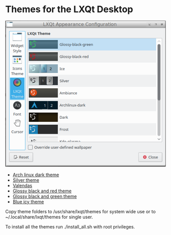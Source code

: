 Themes for the LXQt Desktop
===============


![Screenshot](menu-appearance.png)

* [Arch linux dark theme](https://github.com/stefonarch/archlinux-dark)
* [Silver theme](https://github.com/stefonarch/silver)
* [Valendas](https://github.com/stefonarch/Valendas)
* [Glossy black and red theme](https://github.com/stefonarch/black-red)
* [Glossy black and green theme](https://github.com/stefonarch/black-green)
* [Blue icy theme](https://github.com/stefonarch/ice)


Copy theme folders to /usr/share/lxqt/themes for system wide use or to ~/.local/share/lxqt/themes for single user.

To install all the themes run ./install_all.sh with root privileges.
